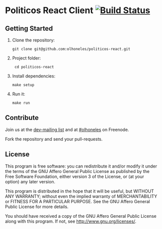 # Politicos React Client [![Build Status](https://secure.travis-ci.org/olhoneles/politicos-react.png?branch=master)](https://travis-ci.org/olhoneles/politicos-react)


## Getting Started

1.  Clone the repository:

        git clone git@github.com:olhoneles/politicos-react.git

1. Project folder:

        cd politicos-react

1.  Install dependencies:

        make setup

1.  Run it:

        make run


## Contribute

Join us at the [dev-mailing list](http://listas.olhoneles.org/cgi-bin/mailman/listinfo/montanha-dev) and at
[#olhoneles](irc://irc.freenode.net:6667/olhoneles) on Freenode.

Fork the repository and send your pull-requests.


## License

This program is free software: you can redistribute it and/or modify
it under the terms of the GNU Affero General Public License as published by
the Free Software Foundation, either version 3 of the License, or
(at your option) any later version.

This program is distributed in the hope that it will be useful,
but WITHOUT ANY WARRANTY; without even the implied warranty of
MERCHANTABILITY or FITNESS FOR A PARTICULAR PURPOSE.  See the
GNU Affero General Public License for more details.

You should have received a copy of the GNU Affero General Public License
along with this program.  If not, see <http://www.gnu.org/licenses/>.
